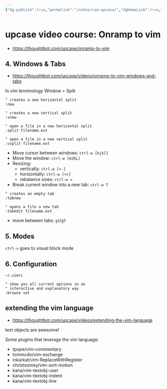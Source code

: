 ```yaml
---
{"dg-publish":true,"permalink":"/notes/vim-upcase/","dgHomeLink":true,"dgPassFrontmatter":false,"dgShowBacklinks":true,"dgShowLocalGraph":false}
---
```



# upcase video course: Onramp to vim

- <https://thoughtbot.com/upcase/onramp-to-vim>

## 4. Windows & Tabs

- <https://thoughtbot.com/upcase/videos/onramp-to-vim-windows-and-tabs>

In vim terminology Window = Split

```vim
" creates a new horizontal split
:new 

" creates a new vertical split
:vnew 

" open a file in a new horizontal split
:split filename.ext

" open a file in a new vertical split
:vsplit filename.ext
```

- Move cursor between windows: `ctrl-w [hjkl]`
- Move the window: `ctrl-w [HJKL]`
- Resizing:
    - vertically: `ctrl-w [+-]`
    - horizontally: `ctrl-w [<>]`
    - rebalance sizes: `ctrl-w =`
- Break current window into a new tab: `ctrl-w T`

```vim
" creates an empty tab
:tabnew

" opens a file a new tab
:tabedit filename.ext
```

- move between tabs: `gt`/`gT`



## 5. Modes

`ctrl-v` goes to visual block mode



## 6. Configuration

`~/.vimrc`

```vim
" show you all current options in an
" interactive and explanatory way
:browse set
```


## extending the vim language

- <https://thoughtbot.com/upcase/videos/extending-the-vim-language>

text objects are awesome!

Some plugins that leverage the vim language:

- tpope/vim-commentary
- tommcdo/vim-exchange
- inkarkat/vim-ReplaceWithRegister
- christoomey/vim-sort-motion
- kana/vim-textobj-user
- kana/vim-textobj-indent
- kana/vim-textobj-line
